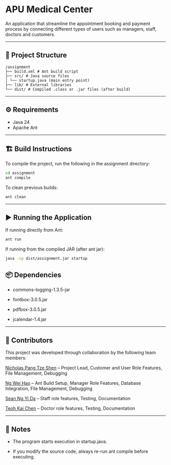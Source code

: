 # APU Medical Center

  An application that streamline the appointment booking and payment process by connecting different types of users such as managers, staff, doctors and customers.

  ---

## 📂 Project Structure

    /assignment
    ├── build.xml # Ant build script
    ├── src/ # Java source files
    │ └── startup.java (main entry point)
    ├── lib/ # External libraries
    └── dist/ # Compiled .class or .jar files (after build)


---

## ⚙️ Requirements
- Java 24 
- Apache Ant  

---

## 🏗️ Build Instructions
To compile the project, run the following in the assignment directory:  

```bash
cd assignment
ant compile
```

To clean previous builds:

```bash
ant clean
```

---

## ▶️ Running the Application

If running directly from Ant:

```bash
ant run
```

If running from the compiled JAR (after ant jar):

```bash
java -cp dist/assignment.jar startup
```

## 📦 Dependencies

* commons-logging-1.3.5-jar

* fontbox-3.0.5.jar

* pdfbox-3.0.5.jar

* jcalendar-1.4.jar

---

## 👥 Contributors

This project was developed through collaboration by the following team members:

[Nicholas Pang Tze Shen](https://github.com/Fraxtal) – Project Lead, Customer and User Role Features, File Management, Debugging

[Ng Wei Hao](https://github.com/02-is-02) – Ant Build Setup, Manager Role Features, Database Integration, File Management, Debugging

[Sean Ng Yi Da](https://github.com/SeanEYD) – Staff role features, Testing, Documentation

[Teoh Kai Chen](https://github.com/KingstonTeoh) – Doctor role features, Testing, Documentation

---

## 📝 Notes

* The program starts execution in startup.java.


* If you modify the source code, always re-run ant compile before executing.




